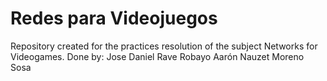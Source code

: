# Redes para Videojuegos
Repository created for the practices resolution of the subject Networks for Videogames.
Done by:
Jose Daniel Rave Robayo
Aarón Nauzet Moreno Sosa
